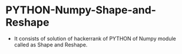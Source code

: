 # PYTHON-Numpy-Shape-and-Reshape
- It consists of solution of hackerrank of PYTHON of Numpy module called as Shape and Reshape.
